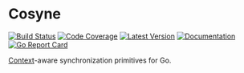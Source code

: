 # Cosyne

[![Build Status](https://github.com/dogmatiq/cosyne/workflows/CI/badge.svg)](https://github.com/dogmatiq/cosyne/actions?workflow=CI)
[![Code Coverage](https://img.shields.io/codecov/c/github/dogmatiq/cosyne/master.svg)](https://codecov.io/github/dogmatiq/cosyne)
[![Latest Version](https://img.shields.io/github/tag/dogmatiq/cosyne.svg?label=semver)](https://semver.org)
[![Documentation](https://img.shields.io/badge/go.dev-reference-007d9c)](https://pkg.go.dev/github.com/dogmatiq/cosyne)
[![Go Report Card](https://goreportcard.com/badge/github.com/dogmatiq/cosyne)](https://goreportcard.com/report/github.com/dogmatiq/cosyne)

[Context](https://pkg.go.dev/context/?tab=doc)-aware synchronization primitives
for Go.
